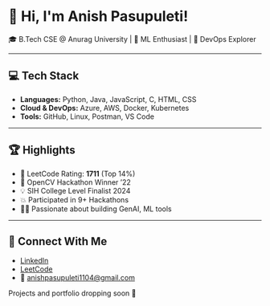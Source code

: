 # 👋 Hi, I'm Anish Pasupuleti!          
                     
🎓 B.Tech CSE @ Anurag University | 🧠 ML Enthusiast | 🚀 DevOps Explorer                                       
                               
---                        
                  
## 💻 Tech Stack           
      
- **Languages:** Python, Java, JavaScript, C, HTML, CSS     
- **Cloud & DevOps:** Azure, AWS, Docker, Kubernetes  
- **Tools:** GitHub, Linux, Postman, VS Code
 
---

## 🏆 Highlights

- 🧠 LeetCode Rating: **1711** (Top 14%) 
- 🥇 OpenCV Hackathon Winner ’22
- 💡 SIH College Level Finalist 2024
- 💥 Participated in 9+ Hackathons
- 👨‍💻 Passionate about building GenAI, ML tools

--- 

## 🔗 Connect With Me

- [LinkedIn](https://www.linkedin.com/in/anishpasupuleti/)
- [LeetCode](https://leetcode.com/u/AnishSai/)
- 📧 anishpasupuleti1104@gmail.com

Projects and portfolio dropping soon 🚀
